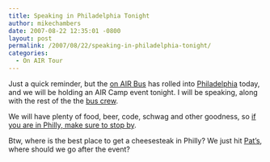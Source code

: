 ```yaml
---
title: Speaking in Philadelphia Tonight
author: mikechambers
date: 2007-08-22 12:35:01 -0800
layout: post
permalink: /2007/08/22/speaking-in-philadelphia-tonight/
categories:
  - On AIR Tour
---
```



Just a quick reminder, but the [on AIR Bus][1] has rolled into [Philadelphia][1] today, and we will be holding an AIR Camp event tonight. I will be speaking, along with the rest of the the [bus crew][2].

We will have plenty of food, beer, code, schwag and other goodness, so [if you are in Philly, make sure to stop by][1].

Btw, where is the best place to get a cheesesteak in Philly? We just hit [Pat&#8217;s][3], where should we go after the event?

 [1]: onair.adobe.com/schedule/cities/philadelphia.php
 [2]: http://onair.adobe.com/bus/
 [3]: http://www.patskingofsteaks.com/